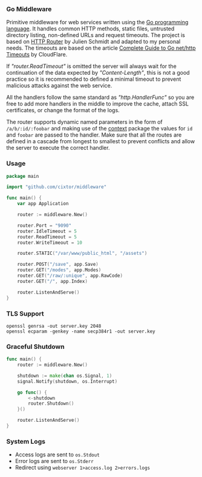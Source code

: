 ### Go Middleware

Primitive middleware for web services written using the [Go programming language](https://golang.org/). It handles common HTTP methods, static files, untrusted directory listing, non-defined URLs and request timeouts. The project is based on [HTTP Router](https://github.com/julienschmidt/httprouter) by Julien Schmidt and adapted to my personal needs. The timeouts are based on the article [Complete Guide to Go net/http Timeouts](https://blog.cloudflare.com/the-complete-guide-to-golang-net-http-timeouts/) by CloudFlare.

If _"router.ReadTimeout"_ is omitted the server will always wait for the continuation of the data expected by _"Content-Length"_, this is not a good practice so it is recommended to defined a minimal timeout to prevent malicious attacks against the web service.

All the handlers follow the same standard as _"http.HandlerFunc"_ so you are free to add more handlers in the middle to improve the cache, attach SSL certificates, or change the format of the logs.

The router supports dynamic named parameters in the form of `/a/b/:id/:foobar` and making use of the [context](https://golang.org/pkg/context/) package the values for `id` and `foobar` are passed to the handler. Make sure that all the routes are defined in a cascade from longest to smallest to prevent conflicts and allow the server to execute the correct handler.

### Usage

```go
package main

import "github.com/cixtor/middleware"

func main() {
    var app Application

    router := middleware.New()

    router.Port = "9090"
    router.IdleTimeout = 5
    router.ReadTimeout = 5
    router.WriteTimeout = 10

    router.STATIC("/var/www/public_html", "/assets")

    router.POST("/save", app.Save)
    router.GET("/modes", app.Modes)
    router.GET("/raw/:unique", app.RawCode)
    router.GET("/", app.Index)

    router.ListenAndServe()
}
```

### TLS Support

```
openssl genrsa -out server.key 2048
openssl ecparam -genkey -name secp384r1 -out server.key
```

### Graceful Shutdown

```go
func main() {
    router := middleware.New()

    shutdown := make(chan os.Signal, 1)
    signal.Notify(shutdown, os.Interrupt)

    go func() {
        <-shutdown
        router.Shutdown()
    }()

    router.ListenAndServe()
}
```

### System Logs

* Access logs are sent to `os.Stdout`
* Error logs are sent to `os.Stderr`
* Redirect using `webserver 1>access.log 2>errors.logs`
